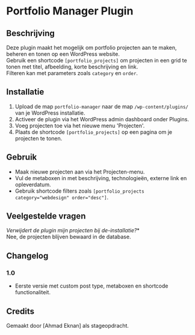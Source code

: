 # Portfolio Manager Plugin

## Beschrijving
Deze plugin maakt het mogelijk om portfolio projecten aan te maken, beheren en tonen op een WordPress website.  
Gebruik een shortcode `[portfolio_projects]` om projecten in een grid te tonen met titel, afbeelding, korte beschrijving en link.  
Filteren kan met parameters zoals `category` en `order`.

## Installatie
1. Upload de map `portfolio-manager` naar de map `/wp-content/plugins/` van je WordPress installatie.
2. Activeer de plugin via het WordPress admin dashboard onder Plugins.
3. Voeg projecten toe via het nieuwe menu 'Projecten'.
4. Plaats de shortcode `[portfolio_projects]` op een pagina om je projecten te tonen.

## Gebruik
- Maak nieuwe projecten aan via het Projecten-menu.
- Vul de metaboxen in met beschrijving, technologieën, externe link en opleverdatum.
- Gebruik shortcode filters zoals `[portfolio_projects category="webdesign" order="desc"]`.

## Veelgestelde vragen
*Verwijdert de plugin mijn projecten bij de-installatie?**  
Nee, de projecten blijven bewaard in de database.

## Changelog
### 1.0
- Eerste versie met custom post type, metaboxen en shortcode functionaliteit.

## Credits
Gemaakt door [Ahmad Eknan] als stageopdracht.

